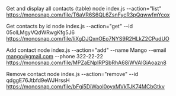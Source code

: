 Get and display all contacts (table)
node index.js --action="list"
https://monosnap.com/file/T6aVR6S6QL6ZsnFycR3pQqwwfmYcox

Get contacts by id
node index.js --action="get" --id 05olLMgyVQdWRwgKfg5J6
https://monosnap.com/file/liXgDJQxnOEo7NYS9R2HLkZ2CPudUO

Add contact
node index.js --action="add" --name Mango --email mango@gmail.com --phone 322-22-22
https://monosnap.com/file/MPZaENplRPSbRhA68iWVAlGiAoazn8

Remove contact
node index.js --action="remove" --id qdggE76Jtbfd9eWJHrssH
https://monosnap.com/file/bFgi5DiWaol0oyxMVkTJK74MCbGtkv
